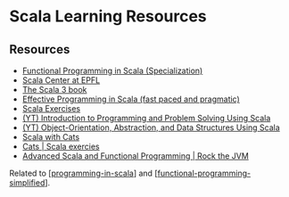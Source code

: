 Scala Learning Resources
===

Resources
---

- [Functional Programming in Scala (Specialization)][1]
- [Scala Center at EPFL][2]
- [The Scala 3 book][3]
- [Effective Programming in Scala (fast paced and pragmatic)][4]
- [Scala Exercises][5]
- [(YT) Introduction to Programming and Problem Solving Using Scala][6]
- [(YT) Object-Orientation, Abstraction, and Data Structures Using Scala][7]
- [Scala with Cats][8]
- [Cats | Scala exercies][9]
- [Advanced Scala and Functional Programming | Rock the JVM][10]

<!-- Links -->
[1]: https://www.coursera.org/specializations/scala
[2]: https://scala.epfl.ch/
[3]: https://docs.scala-lang.org/scala3/book/scala-features.html
[4]: https://www.coursera.org/learn/effective-scala/lecture/smUQD/introduction
[5]: https://www.scala-exercises.org/
[6]: https://www.youtube.com/playlist?list=PLLMXbkbDbVt9MIJ9DV4ps-_trOzWtphYO
[7]: https://www.youtube.com/playlist?list=PLLMXbkbDbVt8JLumqKj-3BlHmEXPIfR42
[8]: https://underscore.io/books/scala-with-cats/
[9]: https://www.scala-exercises.org/cats/semigroup
[10]: https://www.udemy.com/course/advanced-scala/learn/lecture/11054218#overview

<!-- Links end -->


Related to [[programming-in-scala]] and [[functional-programming-simplified]]. 

[//begin]: # "Autogenerated link references for markdown compatibility"
[programming-in-scala]: ../../computer-science/books/programming-in-scala/programming-in-scala.md "Programming in Scala"
[functional-programming-simplified]: ../../computer-science/books/functional-programming-simplified/functional-programming-simplified.md "Functional Programming Simplified"
[//end]: # "Autogenerated link references"
